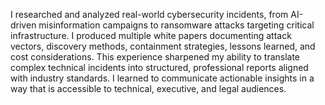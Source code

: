 I researched and analyzed real-world cybersecurity incidents, from AI-driven misinformation campaigns to ransomware attacks targeting critical infrastructure. I produced multiple white papers documenting attack vectors, discovery methods, containment strategies, lessons learned, and cost considerations. This experience sharpened my ability to translate complex technical incidents into structured, professional reports aligned with industry standards. I learned to communicate actionable insights in a way that is accessible to technical, executive, and legal audiences.
